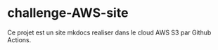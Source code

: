 # challenge-AWS-site

Ce projet est un site mkdocs realiser dans le cloud AWS S3 par Github Actions.
